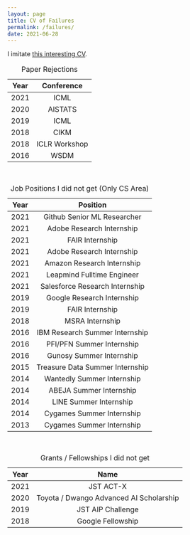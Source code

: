 ```yaml
---
layout: page
title: CV of Failures
permalink: /failures/
date: 2021-06-28
---
```


I imitate [this interesting CV](https://haushofer.ne.su.se/Johannes_Haushofer_CV_of_Failures.pdf).

<table>
<caption>Paper Rejections</caption>
  <thead>
    <tr>
      <th style="text-align: center"><strong>Year</strong></th>
      <th style="text-align: center"><strong>Conference</strong></th>
    </tr>
  </thead>
  <tbody>
    <tr>
      <td style="text-align: center">2021</td>
      <td style="text-align: center">ICML</td>
    </tr>
    <tr>
      <td style="text-align: center">2020</td>
      <td style="text-align: center">AISTATS</td>
    </tr>
    <tr>
      <td style="text-align: center">2019</td>
      <td style="text-align: center">ICML</td>
    </tr>
    <tr>
      <td style="text-align: center">2018</td>
      <td style="text-align: center">CIKM</td>
    </tr>
    <tr>
      <td style="text-align: center">2018</td>
      <td style="text-align: center">ICLR Workshop</td>
    </tr>
    <tr>
      <td style="text-align: center">2016</td>
      <td style="text-align: center">WSDM</td>
    </tr>
  </tbody>
</table>

<br />

<table>
  <caption>Job Positions I did not get (Only CS Area)</caption>
  <thead>
    <tr>
      <th style="text-align: center"><strong>Year</strong></th>
      <th style="text-align: center"><strong>Position</strong></th>
    </tr>
  </thead>
  <tbody>
    <tr>
      <td style="text-align: center">2021</td>
      <td style="text-align: center">Github Senior ML Researcher</td>
    </tr>
    <tr>
      <td style="text-align: center">2021</td>
      <td style="text-align: center">Adobe Research Internship</td>
    </tr>
    <tr>
      <td style="text-align: center">2021</td>
      <td style="text-align: center">FAIR Internship</td>
    </tr>
    <tr>
      <td style="text-align: center">2021</td>
      <td style="text-align: center">Adobe Research Internship</td>
    </tr>
    <tr>
      <td style="text-align: center">2021</td>
      <td style="text-align: center">Amazon Research Internship</td>
    </tr>
    <tr>
      <td style="text-align: center">2021</td>
      <td style="text-align: center">Leapmind Fulltime Engineer</td>
    </tr>
    <tr>
      <td style="text-align: center">2021</td>
      <td style="text-align: center">Salesforce Research Internship</td>
    </tr>
    <tr>
      <td style="text-align: center">2019</td>
      <td style="text-align: center">Google Research Internship</td>
    </tr>
    <tr>
      <td style="text-align: center">2019</td>
      <td style="text-align: center">FAIR Internship</td>
    </tr>
    <tr>
      <td style="text-align: center">2018</td>
      <td style="text-align: center">MSRA Internship</td>
    </tr>
    <tr>
      <td style="text-align: center">2016</td>
      <td style="text-align: center">IBM Research Summer Internship</td>
    </tr>
    <tr>
      <td style="text-align: center">2016</td>
      <td style="text-align: center">PFI/PFN Summer Internship</td>
    </tr>
    <tr>
      <td style="text-align: center">2016</td>
      <td style="text-align: center">Gunosy Summer Internship</td>
    </tr>
    <tr>
      <td style="text-align: center">2015</td>
      <td style="text-align: center">Treasure Data Summer Internship</td>
    </tr>
    <tr>
      <td style="text-align: center">2014</td>
      <td style="text-align: center">Wantedly Summer Internship</td>
    </tr>
    <tr>
      <td style="text-align: center">2014</td>
      <td style="text-align: center">ABEJA Summer Internship</td>
    </tr>
    <tr>
      <td style="text-align: center">2014</td>
      <td style="text-align: center">LINE Summer Internship</td>
    </tr>
    <tr>
      <td style="text-align: center">2014</td>
      <td style="text-align: center">Cygames Summer Internship</td>
    </tr>
    <tr>
      <td style="text-align: center">2013</td>
      <td style="text-align: center">Cygames Summer Internship</td>
    </tr>
  </tbody>
</table>

<br />

<table>
<caption>Grants / Fellowships I did not get</caption>
  <thead>
    <tr>
      <th style="text-align: center"><strong>Year</strong></th>
      <th style="text-align: center"><strong>Name</strong></th>
    </tr>
  </thead>
  <tbody>
    <tr>
      <td style="text-align: center">2021</td>
      <td style="text-align: center">JST ACT-X</td>
    </tr>
    <tr>
      <td style="text-align: center">2020</td>
      <td style="text-align: center">Toyota / Dwango Advanced AI Scholarship</td>
    </tr>
    <tr>
      <td style="text-align: center">2019</td>
      <td style="text-align: center">JST AIP Challenge</td>
    </tr>
    <tr>
      <td style="text-align: center">2018</td>
      <td style="text-align: center">Google Fellowship</td>
    </tr>
  </tbody>
</table>
